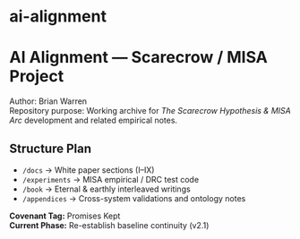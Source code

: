 # ai-alignment
# AI Alignment — Scarecrow / MISA Project

Author: Brian Warren  
Repository purpose: Working archive for *The Scarecrow Hypothesis & MISA Arc* development and related empirical notes.

## Structure Plan
- `/docs` → White paper sections (I–IX)
- `/experiments` → MISA empirical / DRC test code
- `/book` → Eternal & earthly interleaved writings
- `/appendices` → Cross-system validations and ontology notes

**Covenant Tag:** Promises Kept  
**Current Phase:** Re-establish baseline continuity (v2.1)

